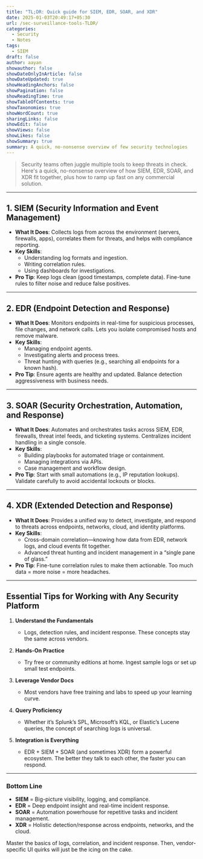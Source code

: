 ```yaml
---
title: "TL;DR: Quick guide for SIEM, EDR, SOAR, and XDR"
date: 2025-01-03T20:49:17+05:30
url: /sec-surveillance-tools-TLDR/
categories:
  - Security
  - Notes
tags:
  - SIEM
draft: false
author: aayan
showauthor: false
showDateOnlyInArticle: false
showDateUpdated: true
showHeadingAnchors: false
showPagination: false
showReadingTime: true
showTableOfContents: true
showTaxonomies: true
showWordCount: true
sharingLinks: false
showEdit: false
showViews: false
showLikes: false
showSummary: true
summary: A quick, no-nonsense overview of few security technologies
---
```

<!--more-->

> Security teams often juggle multiple tools to keep threats in check. Here's a quick, no-nonsense overview of how SIEM, EDR, SOAR, and XDR fit together, plus how to ramp up fast on any commercial solution.



---

## 1. SIEM (Security Information and Event Management)  
- **What It Does**: Collects logs from across the environment (servers, firewalls, apps), correlates them for threats, and helps with compliance reporting.  
- **Key Skills**:  
  - Understanding log formats and ingestion.  
  - Writing correlation rules.  
  - Using dashboards for investigations.  
- **Pro Tip**: Keep logs clean (good timestamps, complete data). Fine-tune rules to filter noise and reduce false positives.

---

## 2. EDR (Endpoint Detection and Response)  
- **What It Does**: Monitors endpoints in real-time for suspicious processes, file changes, and network calls. Lets you isolate compromised hosts and remove malware.  
- **Key Skills**:  
  - Managing endpoint agents.  
  - Investigating alerts and process trees.  
  - Threat hunting with queries (e.g., searching all endpoints for a known hash).  
- **Pro Tip**: Ensure agents are healthy and updated. Balance detection aggressiveness with business needs.

---

## 3. SOAR (Security Orchestration, Automation, and Response)  
- **What It Does**: Automates and orchestrates tasks across SIEM, EDR, firewalls, threat intel feeds, and ticketing systems. Centralizes incident handling in a single console.  
- **Key Skills**:  
  - Building playbooks for automated triage or containment.  
  - Managing integrations via APIs.  
  - Case management and workflow design.  
- **Pro Tip**: Start with small automations (e.g., IP reputation lookups). Validate carefully to avoid accidental lockouts or blocks.

---

## 4. XDR (Extended Detection and Response)  
- **What It Does**: Provides a unified way to detect, investigate, and respond to threats across endpoints, networks, cloud, and identity platforms.  
- **Key Skills**:  
  - Cross-domain correlation—knowing how data from EDR, network logs, and cloud events fit together.  
  - Advanced threat hunting and incident management in a “single pane of glass.”  
- **Pro Tip**: Fine-tune correlation rules to make them actionable. Too much data = more noise = more headaches.

---

## Essential Tips for Working with Any Security Platform
1. **Understand the Fundamentals**  
   - Logs, detection rules, and incident response. These concepts stay the same across vendors.  

2. **Hands-On Practice**  
   - Try free or community editions at home. Ingest sample logs or set up small test endpoints.  

3. **Leverage Vendor Docs**  
   - Most vendors have free training and labs to speed up your learning curve.  

4. **Query Proficiency**  
   - Whether it’s Splunk’s SPL, Microsoft’s KQL, or Elastic’s Lucene queries, the concept of searching logs is universal.  

5. **Integration is Everything**  
   - EDR + SIEM + SOAR (and sometimes XDR) form a powerful ecosystem. The better they talk to each other, the faster you can respond.  

---

### Bottom Line
- **SIEM** = Big-picture visibility, logging, and compliance.  
- **EDR** = Deep endpoint insight and real-time incident response.  
- **SOAR** = Automation powerhouse for repetitive tasks and incident management.  
- **XDR** = Holistic detection/response across endpoints, networks, and the cloud.  

Master the basics of logs, correlation, and incident response. Then, vendor-specific UI quirks will just be the icing on the cake.